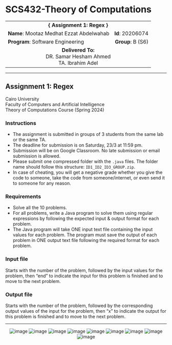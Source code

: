 # SCS432-Theory of Computations

<div align="center">
  <table width="100%">
    <tr>
      <td colspan="2" align="center"><strong>{ Assignment 1: Regex }</strong></td>
    </tr>
    <tr>
      <td align="left"><strong>Name</strong>: Mootaz Medhat Ezzat Abdelwahab</td>
      <td align="right"><strong>Id</strong>: 20206074</td>
    </tr>
    <tr>
      <td align="left"><strong>Program</strong>: Software Engineering</td>
      <td align="right"><strong>Group</strong>: B (S6)</td>
    </tr>
    <tr>
      <td align="center" colspan="2"><strong>Delivered To:</strong><br>DR. Samar Hesham Ahmed<br>TA. Ibrahim Adel</td>
    </tr>
  </table>
</div>

---

## Assignment 1: Regex

Cairo University  
Faculty of Computers and Artificial Intelligence  
Theory of Computations Course (Spring 2024) 

### Instructions

- The assignment is submitted in groups of 3 students from the same lab or the same TA.
- The deadline for submission is on Saturday, 23/3 at 11:59 pm.
- Submission will be on Google Classroom. No late submission or email submission is allowed.
- Please submit one compressed folder with the `.java` files. The folder name should follow this structure: `ID1_ID2_ID3_GROUP.zip`.
- In case of cheating, you will get a negative grade whether you give the code to someone, take the code from someone/internet, or even send it to someone for any reason.

### Requirements

- Solve all the 10 problems.
- For all problems, write a Java program to solve them using regular expressions by following the expected input & output format for each problem.
- The Java program will take ONE input text file containing the input values for each problem. The program must save the output of each problem in ONE output text file following the required format for each problem.

### Input file

Starts with the number of the problem, followed by the input values for the problem, then “end” to indicate the input for this problem is finished and to move to the next problem.

### Output file

Starts with the number of the problem, followed by the corresponding output values of the input for the problem, then “x” to indicate the output for this problem is finished and to move to the next problem.

---

<div align="center">
  <img src="https://github.com/user-attachments/assets/44395827-878e-4072-9ff7-abf9fb3dcabe" alt="image">
  <img src="https://github.com/user-attachments/assets/588aa024-c81c-43c4-8c92-5674c7118835" alt="image">
  <img src="https://github.com/user-attachments/assets/9068a73b-b41f-493d-874b-28ce02bad6a0" alt="image">
  <img src="https://github.com/user-attachments/assets/083e22f5-9ede-42aa-8381-0fc7dcccd928" alt="image">

  <img src="https://github.com/user-attachments/assets/32d39a44-5e77-4da0-a170-5a2a12b0f3ed" alt="image">
  <img src="https://github.com/user-attachments/assets/728f8560-7757-4697-aa4d-202770d5a7ba" alt="image">
  <img src="https://github.com/user-attachments/assets/1eeaefb0-004a-44b1-b599-1ba161fc9d15" alt="image">
  <img src="https://github.com/user-attachments/assets/d53c345b-7773-45a8-b6db-a18e98129d10" alt="image">
  <img src="https://github.com/user-attachments/assets/b6d40633-f6da-4dfc-875e-ab99a784879b" alt="image">
</div>
